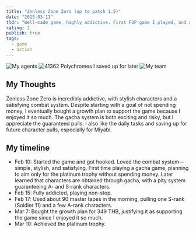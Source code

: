 ```yaml
---
title: "Zenless Zone Zero (up to patch 1.5)"
date: "2025-03-11"
tldr: "Well-made game, highly addictive. First F2P game I played, and also the first time I spent money on this type of game."
rating: 2
publish: true
tags:
  - game
  - action
---
```


![My agents](/posts/2025-0311-zzz-agents.webp)
![41362 Polychromes I saved up for later](/posts/2025-0311-zzz-dashboard.webp)
![My team](/posts/2025-0311-zzz-team.webp)

## My Thoughts  
Zenless Zone Zero is incredibly addictive, with stylish characters and a satisfying combat system. Despite starting with a goal of not spending money, I eventually bought a growth plan to support the game because I enjoyed it so much. The gacha system is both exciting and risky, but I appreciate the guaranteed pulls. I also like the daily tasks and saving up for future character pulls, especially for Miyabi.  

## My timeline
- Feb 10: Started the game and got hooked. Loved the combat system—simple, stylish, and satisfying. First time playing a gacha game, planning to aim only for the platinum trophy without spending money. Later learned that characters are obtained through gacha, with a pity system guaranteeing A- and S-rank characters.  
- Feb 15: Fully addicted, playing non-stop.  
- Feb 17: Used about 90 master tapes in the morning, pulling one S-rank (Soldier 11) and a few A-rank characters.  
- Mar 7: Bought the growth plan for 349 THB, justifying it as supporting the game since I enjoyed it so much.  
- Mar 10: Achieved the platinum trophy.  